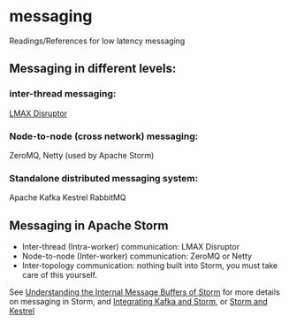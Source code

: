# messaging
Readings/References for low latency messaging

## Messaging in different levels:
### inter-thread messaging:
[LMAX Disruptor](http://lmax-exchange.github.io/disruptor/)

### Node-to-node (cross network) messaging:
ZeroMQ, Netty (used by Apache Storm)

### Standalone distributed messaging system:
Apache Kafka
Kestrel
RabbitMQ

## Messaging in Apache Storm
- Inter-thread (Intra-worker) communication: LMAX Disruptor
- Node-to-node (Inter-worker) communication: ZeroMQ or Netty
- Inter-topology communication: nothing built into Storm, you must take care of this yourself.

See [Understanding the Internal Message Buffers of Storm][1] for more details on messaging in Storm, and [Integrating Kafka and Storm][2], or [Storm and Kestrel][3]

[1]: http://www.michael-noll.com/blog/2013/06/21/understanding-storm-internal-message-buffers/

[2]: http://www.michael-noll.com/blog/2014/05/27/kafka-storm-integration-example-tutorial/

[3]: http://storm.apache.org/documentation/Kestrel-and-Storm.html
